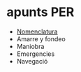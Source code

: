 # apunts PER

* [Nomenclatura](nomenclatura.md)
* Amarre y fondeo
* Maniobra
* Emergencies
* Navegació
